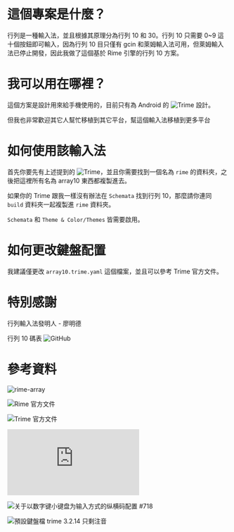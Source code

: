 # 這個專案是什麼？
行列是一種輸入法，並且根據其原理分為行列 10 和 30。行列 10 只需要 0~9 這十個按鈕即可輸入，因為行列 10 目只僅有 gcin 和萊姆輸入法可用，但萊姆輸入法已停止開發，因此我做了這個基於 Rime 引擎的行列 10 方案。

# 我可以用在哪裡？
這個方案是設計用來給手機使用的，目前只有為 Android 的 ![Trime](https://github.com/osfans/trime) 設計。

但我也非常歡迎其它人幫忙移植到其它平台，幫這個輸入法移植到更多平台

# 如何使用該輸入法
首先你要先有上述提到的 ![Trime](https://github.com/osfans/trime)，並且你需要找到一個名為 `rime` 的資料夾，之後把這裡所有名為 array10 東西都複製進去。

如果你的 Trime 跟我一樣沒有辦法在 `Schemata` 找到行列 10，那麼請你連同 `build` 資料夾一起複製進 `rime` 資料夾。

`Schemata` 和 `Theme & Color/Themes` 皆需要啟用。

# 如何更改鍵盤配置
我建議僅更改 `array10.trime.yaml` 這個檔案，並且可以參考 Trime 官方文件。

# 特別感謝
行列輸入法發明人 - 廖明德

行列 10 碼表 ![GitHub](https://github.com/gontera/array10)

# 參考資料
![rime-array](https://github.com/rime/rime-array)

![Rime 官方文件](https://github.com/rime/home/wiki/)

![Trime 官方文件](https://github.com/osfans/trime/wiki)

![Android 上的 RIME 输入法 trime 同文输入法使用](https://einverne.github.io/post/2021/04/use-trime-input-method-rime-on-android.html)

![关于以数字键小键盘为输入方式的纵横码配置 #718](https://github.com/rime/home/discussions/718)

![預設鍵盤檔 trime 3.2.14 只剩注音](https://github.com/oniondelta/Onion_Trime_Files/issues/1)
